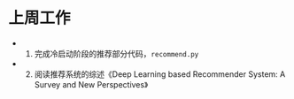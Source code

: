 # 上周工作
+ 1. 完成冷启动阶段的推荐部分代码，`recommend.py`
+ 2. 阅读推荐系统的综述《Deep Learning based Recommender System: A Survey and New Perspectives》
